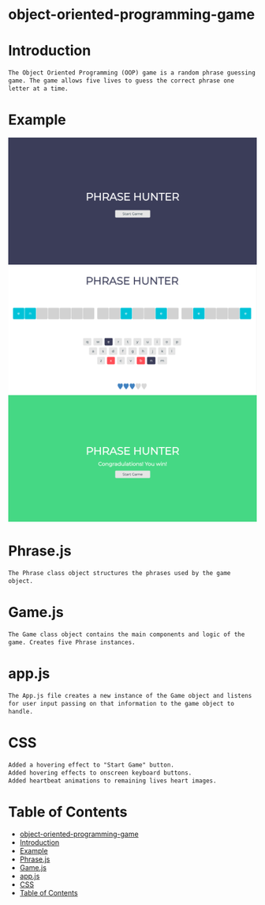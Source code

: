 # object-oriented-programming-game

# Introduction

    The Object Oriented Programming (OOP) game is a random phrase guessing game. The game allows five lives to guess the correct phrase one letter at a time.

# Example

![Example](/images/examples/ss_1.png)
![Example](/images/examples/ss_2.png)
![Example](/images/examples/ss_3.png)

# Phrase.js

    The Phrase class object structures the phrases used by the game object.

# Game.js

    The Game class object contains the main components and logic of the game. Creates five Phrase instances.

# app.js

    The App.js file creates a new instance of the Game object and listens for user input passing on that information to the game object to handle.

# CSS

    Added a hovering effect to "Start Game" button.
    Added hovering effects to onscreen keyboard buttons.
    Added heartbeat animations to remaining lives heart images.

# Table of Contents

- [object-oriented-programming-game](#object-oriented-programming-game)
- [Introduction](#introduction)
- [Example](#example)
- [Phrase.js](#phrasejs)
- [Game.js](#gamejs)
- [app.js](#appjs)
- [CSS](#css)
- [Table of Contents](#table-of-contents)
